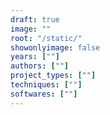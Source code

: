 ```yaml
---
draft: true
image: ""
root: "/static/"
showonlyimage: false
years: [""]
authors: [""]
project_types: [""]
techniques: [""]
softwares: [""]
---
```

